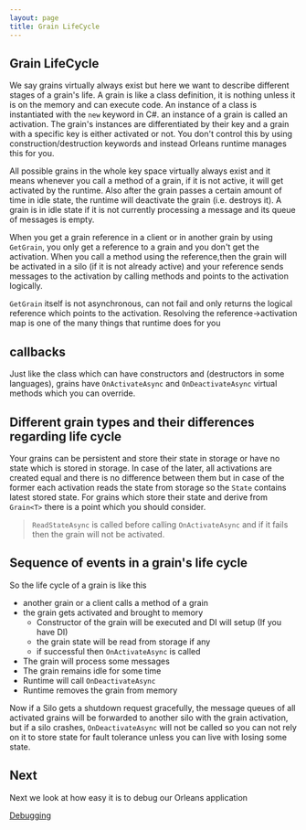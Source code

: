 ```yaml
---
layout: page
title: Grain LifeCycle
---
```



## Grain LifeCycle

We say grains virtually always exist but here we want to describe different stages of a grain's life.
A grain is like a class definition, it is nothing unless it is on the memory and can execute code.
An instance of a class is instantiated with the `new` keyword in C#.
an instance of a grain is called an activation.
The grain's instances are differentiated by their key and a grain with a specific key is either activated or not.
You don't control this by using construction/destruction keywords and instead Orleans runtime manages this for you.

All possible grains in the whole key space virtually always exist
and it means whenever you call a method of a grain, if it is not active, it will get activated by the runtime.
Also after the grain passes a certain amount of time in idle state, the runtime will deactivate the grain (i.e. destroys it).
A grain is in idle state if it is not currently processing a message and its queue of messages is empty.

When you get a grain reference in a client or in another grain by using `GetGrain`,
you only get a reference to a grain and you don't get the activation.
When you call a method using the reference,then the grain will be activated in a silo (if it is not already active)
and your reference sends messages to the activation by calling methods and points to the activation logically.

`GetGrain` itself is not asynchronous, can not fail and only returns the logical reference which points to the activation.
Resolving the reference->activation map is one of the many things that runtime does for you 

## callbacks 

Just like the class which can have constructors and (destructors in some languages), grains have
`OnActivateAsync` and `OnDeactivateAsync` virtual methods which you can override.

## Different grain types and their differences regarding life cycle

Your grains can be persistent and store their state in storage
or have no state which is stored in storage. 
In case of the later, all activations are created equal and there is no difference between them but in case of the former
each activation reads the state from storage so the `State` contains latest stored state.
For grains which store their state and derive from `Grain<T>` there is a point which you should consider.

> `ReadStateAsync` is called before calling `OnActivateAsync` and if it fails then the grain will not be activated.


## Sequence of events in a grain's life cycle

So the life cycle of a grain is like this

- another grain or a client calls a method of a grain
- the grain gets activated and brought to memory
  - Constructor of the grain will be executed and DI will setup (If you have DI)
  - the grain state will be read from storage if any
  - if successful then `OnActivateAsync` is called
- The grain will process some messages
- The grain remains idle for some time
- Runtime will call `OnDeactivateAsync`
- Runtime removes the grain from memory

Now if a Silo gets a shutdown request gracefully, the message queues of all activated grains will be forwarded to another silo with the grain activation,
but if a silo crashes, `OnDeactivateAsync` will not be called so you can not rely on it to store state for fault tolerance unless you can live with losing some state.

## Next
Next we look at how easy it is to debug our Orleans application

[Debugging](Debugging.md)
